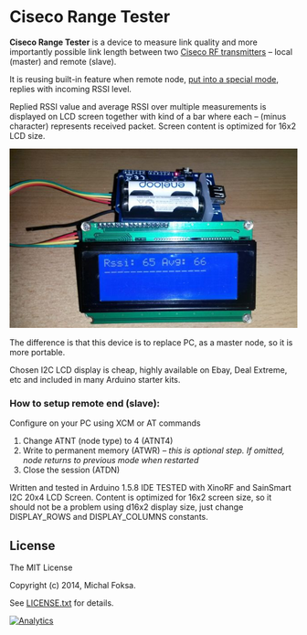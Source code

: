 Ciseco Range Tester
=================

**Ciseco Range Tester** is a device to measure link quality and more importantly possible link length between two [Ciseco RF transmitters](http://shop.ciseco.co.uk/rf-module-range/) – local (master) and remote (slave).

It is reusing built-in feature when remote node, [put into a special mode](http://www.openmicros.org/index.php/articles/84-xrf-basics/146-rssimode), replies with incoming RSSI level.

Replied RSSI value and average RSSI over multiple measurements is displayed on LCD screen together with kind of a bar where each – (minus character) represents received packet. Screen content is optimized for 16x2 LCD size.

![](./resources/CisecoRangeTester.jpg )
 
The difference is that this device is to replace PC, as a master node, so it is more portable. 

Chosen I2C LCD display is cheap, highly available on Ebay, Deal Extreme, etc and included in many Arduino starter kits. 

### How to setup remote end (slave): ###
Configure on your PC using XCM or AT commands


1. Change ATNT (node type) to 4 (ATNT4)
2. Write to permanent memory (ATWR) – *this is optional step. If omitted, node returns to previous mode when restarted*
3. Close the session (ATDN)

Written and tested in Arduino 1.5.8 IDE
TESTED with XinoRF and SainSmart I2C 20x4 LCD Screen. Content is optimized for 16x2 screen size, so it should not be a problem using d16x2 display size, just change DISPLAY_ROWS and DISPLAY_COLUMNS constants.


## License
The MIT License

Copyright (c) 2014, Michal Foksa. 

See [LICENSE.txt](./LICENSE.txt "LICENSE") for details.

[![Analytics](https://ga-beacon.appspot.com/UA-57939436-2/CisecoRangeTester/README?pixel)](https://github.com/igrigorik/ga-beacon)

